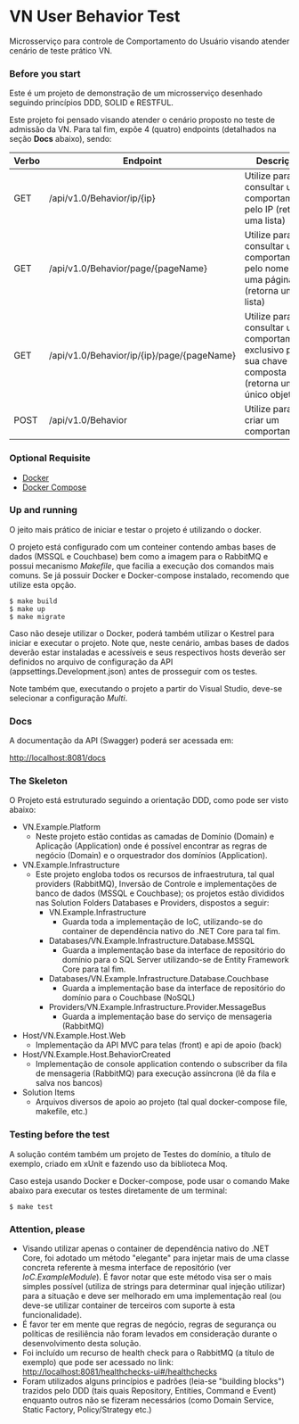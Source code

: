 # VN User Behavior Test
Microsserviço para controle de Comportamento do Usuário visando atender cenário de teste prático VN.

### Before you start
Este é um projeto de demonstração de um microsserviço desenhado seguindo princípios DDD, SOLID e RESTFUL.

Este projeto foi pensado visando atender o cenário proposto no teste de admissão da VN. Para tal fim, expõe 4 (quatro) endpoints (detalhados na seção **Docs** abaixo), sendo:


 | Verbo | Endpoint       | Descrição                         |
 | ----- | -------------- | --------------------------------- |
 | GET   | /api/v1.0/Behavior/ip/{ip} | Utilize para consultar um comportamento pelo IP (retorna uma lista)  |
 | GET   | /api/v1.0/Behavior/page/{pageName}      | Utilize para consultar um comportamento pelo nome de uma página (retorna uma lista) |
 | GET   | /api/v1.0/Behavior/ip/{ip}/page/{pageName} | Utilize para consultar um comportamento exclusivo por sua chave composta (retorna um único objeto) |
 | POST  | /api/v1.0/Behavior | Utilize para criar um comportamento |

### Optional Requisite

* [Docker](https://www.docker.com/community-edition)
* [Docker Compose](https://docs.docker.com/compose/install)

### Up and running
O jeito mais prático de iniciar e testar o projeto é utilizando o docker.

O projeto está configurado com um conteiner contendo ambas bases de dados (MSSQL e Couchbase) bem como a imagem para o RabbitMQ e possui mecanismo *Makefile*, que facilia a execução dos comandos mais comuns. Se já possuir Docker e Docker-compose instalado, recomendo que utilize esta opção.

```console
$ make build
$ make up
$ make migrate
```

Caso não deseje utilizar o Docker, poderá também utilizar o Kestrel para iniciar e executar o projeto. Note que, neste cenário, ambas bases de dados deverão estar instaladas e acessíveis e seus respectivos hosts deverão ser definidos no arquivo de configuração da API (appsettings.Development.json) antes de prosseguir com os testes.

Note também que, executando o projeto a partir do Visual Studio, deve-se selecionar a configuração *Multi*.

### Docs
A documentação da API (Swagger) poderá ser acessada em:

[http://localhost:8081/docs](http://localhost:8081/docs)

### The Skeleton
O Projeto está estruturado seguindo a orientação DDD, como pode ser visto abaixo:

* VN.Example.Platform
    * Neste projeto estão contidas as camadas de Domínio (Domain) e Aplicação (Application) onde é possível encontrar as regras de negócio (Domain) e o orquestrador dos domínios (Application).
* VN.Example.Infrastructure
    * Este projeto engloba todos os recursos de infraestrutura, tal qual providers (RabbitMQ), Inversão de Controle e implementações de banco de dados (MSSQL e Couchbase); os projetos estão divididos nas Solution Folders Databases e Providers, dispostos a seguir:
        * VN.Example.Infrastructure
            * Guarda toda a implementação de IoC, utilizando-se do container de dependência nativo do .NET Core para tal fim.
        * Databases/VN.Example.Infrastructure.Database.MSSQL
            * Guarda a implementação base da interface de repositório do domínio para o SQL Server utilizando-se de Entity Framework Core para tal fim.
        * Databases/VN.Example.Infrastructure.Database.Couchbase
            * Guarda a implementação base da interface de repositório do domínio para o Couchbase (NoSQL)
        * Providers/VN.Example.Infrastructure.Provider.MessageBus
            * Guarda a implementação base do serviço de mensageria (RabbitMQ)
* Host/VN.Example.Host.Web
    * Implementação da API MVC para telas (front) e api de apoio (back)
* Host/VN.Example.Host.BehaviorCreated
    * Implementação de console application contendo o subscriber da fila de mensageria (RabbitMQ) para execução assíncrona (lê da fila e salva nos bancos)
* Solution Items
    * Arquivos diversos de apoio ao projeto (tal qual docker-compose file, makefile, etc.)

### Testing before the test
A solução contém também um projeto de Testes do domínio, a título de exemplo, criado em xUnit e fazendo uso da biblioteca Moq.

Caso esteja usando Docker e Docker-compose, pode usar o comando Make abaixo para executar os testes diretamente de um terminal:

```console
$ make test
```
### Attention, please
* Visando utilizar apenas o container de dependência nativo do .NET Core, foi adotado um método "elegante" para injetar mais de uma classe concreta referente à mesma interface de repositório (ver *IoC.ExampleModule*). É favor notar que este método visa ser o mais simples possível (utiliza de strings para determinar qual injeção utilizar) para a situação e deve ser melhorado em uma implementação real (ou deve-se utilizar container de terceiros com suporte à esta funcionalidade).
* É favor ter em mente que regras de negócio, regras de segurança ou políticas de resiliência não foram levados em consideração durante o desenvolvimento desta solução.
* Foi incluído um recurso de health check para o RabbitMQ (a título de exemplo) que pode ser acessado no link: [http://localhost:8081/healthchecks-ui#/healthchecks](http://localhost:8081/healthchecks-ui#/healthchecks)
* Foram utilizados alguns princípios e padrões (leia-se "building blocks") trazidos pelo DDD (tais quais Repository, Entities, Command e Event) enquanto outros não se fizeram necessários (como Domain Service, Static Factory, Policy/Strategy etc.)
